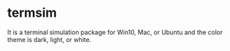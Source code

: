 # termsim
It is a terminal simulation package  for Win10, Mac, or Ubuntu and the color theme is dark, light, or white.
